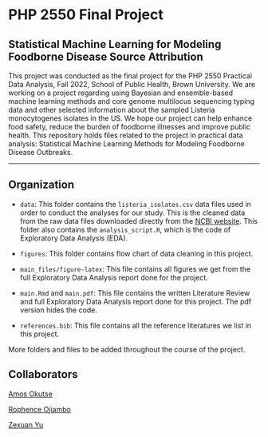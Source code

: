 # PHP 2550 Final Project
## Statistical Machine Learning for Modeling Foodborne Disease Source Attribution
This project was conducted as the final project for the PHP 2550 Practical Data Analysis, Fall 2022, School of Public Health, Brown University. We are working on a project regarding using Bayesian and ensemble-based machine learning methods and core genome multilocus sequencing typing data and other selected information about the sampled Listeria monocytogenes isolates in the US. We hope our project can help enhance food safety, reduce the burden of foodborne illnesses and improve public health. This repository holds files related to the project in practical data analysis: Statistical Machine Learning Methods for Modeling Foodborne Disease Outbreaks.

------------------------------------------------------------

## Organization 

- `data`: This folder contains the `listeria_isolates.csv` data files used in order to conduct the analyses for our study. This is the cleaned data from the raw data files downloaded directly from the [NCBI website](https://www.ncbi.nlm.nih.gov/pathogens/). This folder also contains the `analysis_script.R`, which is the code of Exploratory Data Analysis (EDA).

- `figures`: This folder contains flow chart of data cleaning in this project. 

- `main_files/figure-latex`: This file contains all figures we get from the full Exploratory Data Analysis report done for the project.

- `main.Rmd` and `main.pdf`: This file contains the written Literature Review and full Exploratory Data Analysis report done for this project. The pdf version hides the code. 

- `references.bib`: This file contains all the reference literatures we list in this project.


More folders and files to be added throughout the course of the project.


## Collaborators

[Amos Okutse](https://github.com/okutse)

[Rophence Ojiambo](https://github.com/rophenceojiambo)

[Zexuan Yu](https://github.com/xueshenfec)
